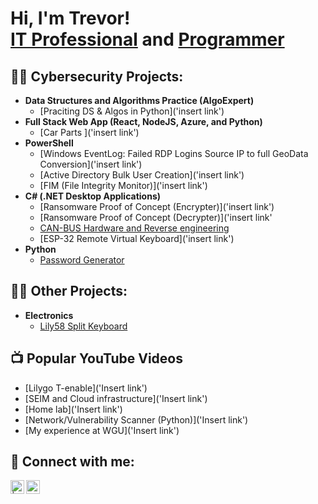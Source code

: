 <h1>Hi, I'm Trevor! <br/><a href="https://www.linkedin.com/in/trevormartes">IT Professional</a> and <a href="https://github.com/trevboy">Programmer</a> </h1>

<h2>👨‍💻 Cybersecurity Projects:</h2>

- <b>Data Structures and Algorithms Practice (AlgoExpert)</b>
  - [Praciting DS & Algos in Python]('insert link')
- <b>Full Stack Web App (React, NodeJS, Azure, and Python)</b>
  - [Car Parts ]('insert link')
- <b>PowerShell</b>
  - [Windows EventLog: Failed RDP Logins Source IP to full GeoData Conversion]('insert link')
  - [Active Directory Bulk User Creation]('insert link')
  - [FIM (File Integrity Monitor)]('insert link')
- <b>C# (.NET Desktop Applications)</b>
  - [Ransomware Proof of Concept (Encrypter)]('insert link')
  - [Ransomware Proof of Concept (Decrypter)]('insert link'
  - [CAN-BUS Hardware and Reverse engineering](https://github.com/trevboy/CANaBUS.git)
  - [ESP-32 Remote Virtual Keyboard]('insert link')
- <b>Python</b>
  - [Password Generator](https://github.com/trevboy/PasswordTools/blob/main/PasswordGenerator.py)
 
<h2>👨‍💻 Other Projects:</h2>

- <b>Electronics</b>
  - [Lily58 Split Keyboard](https://github.com/trevboy/8bit_Lily.git)

<h2>📺 Popular YouTube Videos</h2>

- [Lilygo T-enable]('Insert link')
- [SEIM and Cloud infrastructure]('Insert link')
- [Home lab]('Insert link')
- [Network/Vulnerability Scanner (Python)]('Insert link')
- [My experience at WGU]('Insert link')

<h2> 🤳 Connect with me:</h2>

[<img align="left" alt="     | YouTube" width="22px" src="https://cdn.jsdelivr.net/npm/simple-icons@v3/icons/youtube.svg" />][youtube]
[<img align="left" alt="Trevor Martes | LinkedIn" width="22px" src="https://cdn.jsdelivr.net/npm/simple-icons@v3/icons/linkedin.svg" />][linkedin]


[youtube]: https://www.youtube.com/c/
[linkedin]: https://linkedin.com/in/trevormartes

<!--
**joshmadakor1/joshmadakor1** is a ✨ _special_ ✨ repository because its `README.md` (this file) appears on your GitHub profile.

Here are some ideas to get you started:

- 🔭 I’m currently working on ...
- 🌱 I’m currently learning ...
- 👯 I’m looking to collaborate on ...
- 🤔 I’m looking for help with ...
- 💬 Ask me about ...
- 📫 How to reach me: ...
- 😄 Pronouns: ...
- ⚡ Fun fact: ...
-->
